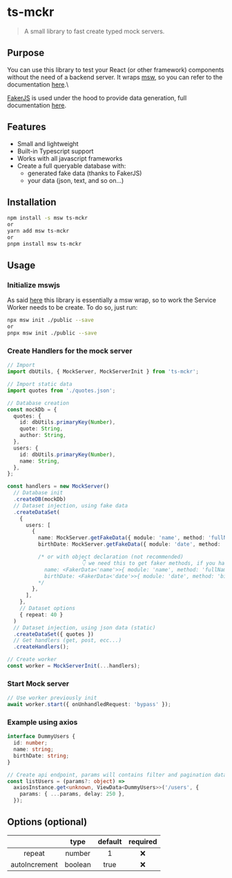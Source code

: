 # ts-mckr

> A small library to fast create typed mock servers.

## Purpose

You can use this library to test your React (or other framework) components without the need of a backend server.
It wraps [msw](https://github.com/mswjs/msw), so you can refer to the documentation [here](https://mswjs.io/docs/).\

[FakerJS](https://github.com/faker-js/faker) is used under the hood to provide data generation, full documentation [here](https://fakerjs.dev/).

## Features

- Small and lightweight
- Built-in Typescript support
- Works with all javascript frameworks
- Create a full queryable database with:
  - generated fake data (thanks to FakerJS)
  - your data (json, text, and so on...)

## Installation

```bash
npm install -s msw ts-mckr
or
yarn add msw ts-mckr
or
pnpm install msw ts-mckr
```

## Usage

### Initialize mswjs

As said [here](#purpose) this library is essentially a msw wrap, so to work the Service Worker needs to be create.
To do so, just run:

```bash
npx msw init ./public --save
or
pnpx msw init ./public --save
```

### Create Handlers for the mock server

```ts
// Import
import dbUtils, { MockServer, MockServerInit } from 'ts-mckr';

// Import static data
import quotes from './quotes.json';

// Database creation
const mockDb = {
  quotes: {
    id: dbUtils.primaryKey(Number),
    quote: String,
    author: String,
  },
  users: {
    id: dbUtils.primaryKey(Number),
    name: String,
  },
};

const handlers = new MockServer()
  // Database init
  .createDB(mockDb)
  // Dataset injection, using fake data
  .createDataSet(
    {
      users: [
        {
          name: MockServer.getFakeData({ module: 'name', method: 'fullName', language: 'it' }),
          birthDate: MockServer.getFakeData({ module: 'date', method: 'birthdate' }),

          /* or with object declaration (not recommended)
                        👇 we need this to get faker methods, if you have better solution, please create a pull request.
            name: <FakerData<'name'>>{ module: 'name', method: 'fullName', language: 'it' },
            birthDate: <FakerData<'date'>>{ module: 'date', method: 'birthdate' },
          */
        },
      ],
    },
    // Dataset options
    { repeat: 40 }
  )
  // Dataset injection, using json data (static)
  .createDataSet({ quotes })
  // Get handlers (get, post, ecc...)
  .createHandlers();

// Create worker
const worker = MockServerInit(...handlers);
```

### Start Mock server

```ts
// Use worker previously init
await worker.start({ onUnhandledRequest: 'bypass' });
```

### Example using axios

```ts
interface DummyUsers {
  id: number;
  name: string;
  birthDate: string;
}

// Create api endpoint, params will contains filter and pagination data
const listUsers = (params?: object) =>
  axiosInstance.get<unknown, ViewData<DummyUsers>>('/users', {
    params: { ...params, delay: 250 },
  });
```

## Options (optional)

|               |  type   | default | required |
| :-----------: | :-----: | :-----: | :------: |
|    repeat     | number  |    1    |    ❌    |
| autoIncrement | boolean |  true   |    ❌    |
